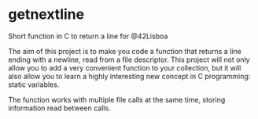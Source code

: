# getnextline
Short function in C to return a line for @42Lisboa

The aim of this project is to make you code a function that returns a line ending with a newline, read from a file descriptor. This project will not only allow you to add a very convenient function to your collection, but it will also allow you to learn a highly interesting new concept in C programming:
static variables.

The function works with multiple file calls at the same time, storing information read between calls.
